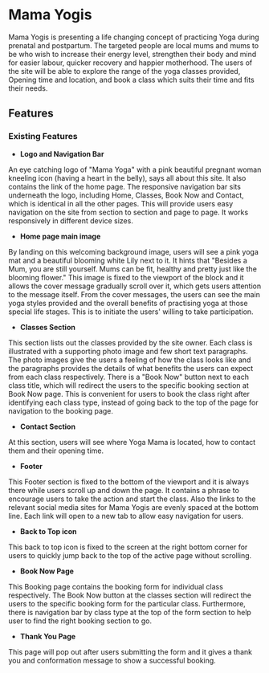 # Mama Yogis


Mama Yogis is presenting a life changing concept of practicing Yoga during prenatal and postpartum. The targeted people are local mums and mums to be who wish to increase their energy level, strengthen their body and mind for easier labour, quicker recovery and happier motherhood. The users of the site will be able to explore the range of the yoga classes provided, Opening time and location, and book a class which suits their time and fits their needs.

## Features

### Existing Features

- **Logo and Navigation Bar**

An eye catching logo of "Mama Yoga" with a pink beautiful pregnant woman kneeling icon (having a heart in the belly), says all about this site. It also contains the link of the home page.
The responsive navigation bar sits underneath the logo, including Home, Classes, Book Now and Contact, which is identical in all the other pages. This will provide users easy navigation on the site from section to section and page to page. It works responsively in different device sizes.

- **Home page main image**

By landing on this welcoming background image, users will see a pink yoga mat and a beautiful blooming white Lily next to it. It hints that "Besides a Mum, you are still yourself. Mums can be fit, healthy and pretty just like the blooming flower." This image is fixed to the viewport of the block and it allows the cover message gradually scroll over it, which gets users attention to the message itself.
From the cover messages, the users can see the main yoga styles provided and the overall benefits of practising yoga at those special life stages. This is to initiate the users' willing to take participation.

- **Classes Section**

This section lists out the classes provided by the site owner. Each class is illustrated with a supporting photo image and few short text paragraphs. The photo images give the users a feeling of how the class looks like and the paragraphs provides the details of what benefits the users can expect from each class respectively.
There is a "Book Now" button next to each class title, which will redirect the users to the specific booking section at Book Now page. This is convenient for users to book the class right after identifying each class type, instead of going back to the top of the page for navigation to the booking page.

- **Contact Section**

At this section, users will see where Yoga Mama is located, how to contact them and their opening time.

- **Footer**

This Footer section is fixed to the bottom of the viewport and it is always there while users scroll up and down the page. 
It contains a phrase to encourage users to take the action and start the class. Also the links to the relevant social media sites for Mama Yogis are evenly spaced at the bottom line. Each link will open to a new tab to allow easy navigation for users.

- **Back to Top icon**

This back to top icon is fixed to the screen at the right bottom corner for users to quickly jump back to the top of the active page without scrolling.

- **Book Now Page**

This Booking page contains the booking form for individual class respectively. The Book Now button at the classes section will redirect the users to the specific booking form for the particular class. Furthermore, there is navigation bar by class type at the top of the form section to help user to find the right booking section to go.

- **Thank You Page**

This page will pop out after users submitting the form and it gives a thank you and conformation message to show a successful booking.


